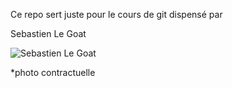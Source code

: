 Ce repo sert juste pour le cours de git dispensé par 

Sebastien Le Goat

![Sebastien Le Goat](https://static.choualbox.com/Img/20130303201729A.jpg)





*photo contractuelle